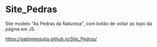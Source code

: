 # Site_Pedras
 Site modelo "As Pedras da Natureza", com botão de voltar ao topo da página em JS.
 
 https://gabimesquita.github.io/Site_Pedras/
